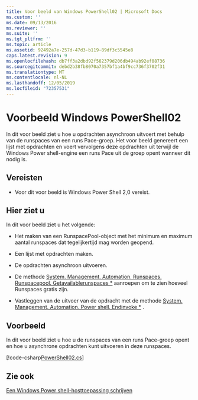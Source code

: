 ```yaml
---
title: Voor beeld van Windows PowerShell02 | Microsoft Docs
ms.custom: ''
ms.date: 09/13/2016
ms.reviewer: ''
ms.suite: ''
ms.tgt_pltfrm: ''
ms.topic: article
ms.assetid: 92492a7e-257d-47d3-b119-89df3c5545e8
caps.latest.revision: 9
ms.openlocfilehash: db7ff3a2dbd92f562379d206db494ab92ef08736
ms.sourcegitcommit: debd2b38fb8070a7357bf1a4bf9cc736f3702f31
ms.translationtype: MT
ms.contentlocale: nl-NL
ms.lasthandoff: 12/05/2019
ms.locfileid: "72357531"
---
```

# <a name="windows-powershell02-sample"></a>Voorbeeld Windows PowerShell02

In dit voor beeld ziet u hoe u opdrachten asynchroon uitvoert met behulp van de runspaces van een runs Pace-groep. Het voor beeld genereert een lijst met opdrachten en voert vervolgens deze opdrachten uit terwijl de Windows Power shell-engine een runs Pace uit de groep opent wanneer dit nodig is.

## <a name="requirements"></a>Vereisten

- Voor dit voor beeld is Windows Power Shell 2,0 vereist.

## <a name="demonstrates"></a>Hier ziet u

In dit voor beeld ziet u het volgende:

- Het maken van een RunspacePool-object met het minimum en maximum aantal runspaces dat tegelijkertijd mag worden geopend.

- Een lijst met opdrachten maken.

- De opdrachten asynchroon uitvoeren.

- De methode [System. Management. Automation. Runspaces. Runspacepool. Getavailablerunspaces *](/dotnet/api/System.Management.Automation.Runspaces.RunspacePool.GetAvailableRunspaces) aanroepen om te zien hoeveel Runspaces gratis zijn.

- Vastleggen van de uitvoer van de opdracht met de methode [System. Management. Automation. Power shell. Endinvoke *](/dotnet/api/System.Management.Automation.PowerShell.EndInvoke) .

## <a name="example"></a>Voorbeeld

In dit voor beeld ziet u hoe u de runspaces van een runs Pace-groep opent en hoe u asynchrone opdrachten kunt uitvoeren in deze runspaces.

[!code-csharp[PowerShell02.cs](../../../../powershell-sdk-samples/SDK-2.0/csharp/PowerShell02/PowerShell02.cs#L11-L96 "PowerShell02.cs")]

## <a name="see-also"></a>Zie ook

[Een Windows Power shell-hosttoepassing schrijven](./writing-a-windows-powershell-host-application.md)
